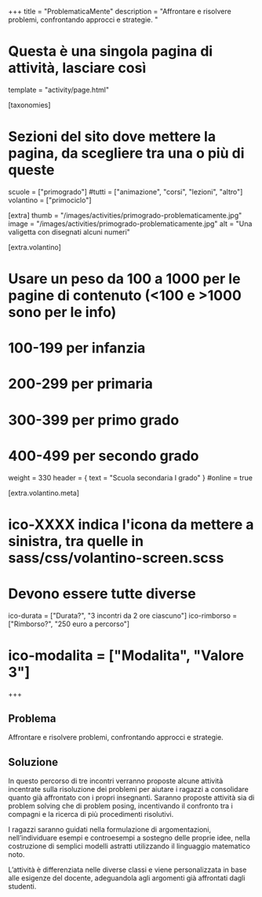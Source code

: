 +++
title = "ProblematicaMente"
description = "Affrontare e risolvere problemi, confrontando approcci e strategie. "

# Questa è una singola pagina di attività, lasciare così
template = "activity/page.html"

[taxonomies]
# Sezioni del sito dove mettere la pagina, da scegliere tra una o più di queste
scuole = ["primogrado"]
#tutti = ["animazione", "corsi", "lezioni", "altro"]
volantino = ["primociclo"]

[extra]
thumb = "/images/activities/primogrado-problematicamente.jpg"
image = "/images/activities/primogrado-problematicamente.jpg"
alt = "Una valigetta con disegnati alcuni numeri"

[extra.volantino]
# Usare un peso da 100 a 1000 per le pagine di contenuto (<100 e >1000 sono per le info)
# 100-199 per infanzia
# 200-299 per primaria
# 300-399 per primo grado
# 400-499 per secondo grado
weight = 330
header = { text = "Scuola secondaria I grado" }
#online = true

[extra.volantino.meta]
# ico-XXXX indica l'icona da mettere a sinistra, tra quelle in sass/css/volantino-screen.scss
# Devono essere tutte diverse 
ico-durata = ["Durata?", "3 incontri da 2 ore ciascuno"]
ico-rimborso = ["Rimborso?", "250 euro a percorso"]
# ico-modalita = ["Modalita", "Valore 3"]
+++

<h2 class="ico ico-primogrado-problema">Problema</h2>

Affrontare e risolvere problemi, confrontando approcci e strategie. 

<h2 class="ico ico-primogrado-soluzione">Soluzione</h2>

In questo percorso di tre incontri verranno proposte alcune attività incentrate sulla risoluzione dei problemi per aiutare i ragazzi a consolidare quanto già affrontato con i propri insegnanti. Saranno proposte attività sia di problem solving che di problem posing, incentivando il confronto tra i compagni e la ricerca di più procedimenti risolutivi. 

I ragazzi saranno guidati nella formulazione di argomentazioni, nell’individuare esempi e controesempi a sostegno delle proprie idee, nella costruzione di semplici modelli astratti utilizzando il linguaggio matematico noto.  

L’attività è differenziata nelle diverse classi e viene personalizzata in base alle esigenze del docente, adeguandola agli argomenti già affrontati dagli studenti.  

